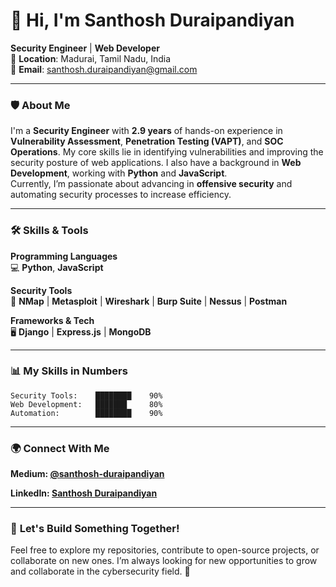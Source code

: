 # 👋 Hi, I'm **Santhosh Duraipandiyan**  
**Security Engineer** | **Web Developer**  
📍 **Location**: Madurai, Tamil Nadu, India  
📧 **Email**: [santhosh.duraipandiyan@gmail.com](mailto:santhosh.duraipandiyan@gmail.com)

---

### 🛡️ **About Me**

I'm a **Security Engineer** with **2.9 years** of hands-on experience in **Vulnerability Assessment**, **Penetration Testing (VAPT)**, and **SOC Operations**. My core skills lie in identifying vulnerabilities and improving the security posture of web applications. I also have a background in **Web Development**, working with **Python** and **JavaScript**.  
Currently, I’m passionate about advancing in **offensive security** and automating security processes to increase efficiency.

---

### 🛠️ **Skills & Tools**

**Programming Languages**  
💻 **Python**, **JavaScript**

**Security Tools**  
🔧 **NMap** | **Metasploit** | **Wireshark** | **Burp Suite** | **Nessus** | **Postman**

**Frameworks & Tech**  
🖥️ **Django** | **Express.js** | **MongoDB**

---

### 📊 **My Skills in Numbers**

```plaintext
Security Tools:    ████████    90%
Web Development:   ███████     80%
Automation:        ████████    90%
```
---

### 🌍 **Connect With Me**
**Medium: [@santhosh-duraipandiyan](https://medium.com/@santhosh-duraipandiyan)**

**LinkedIn: [Santhosh Duraipandiyan](https://www.linkedin.com/in/santhosh-duraipandiyan/)**

---

### 🚀 **Let's Build Something Together!**
Feel free to explore my repositories, contribute to open-source projects, or collaborate on new ones. I’m always looking for new opportunities to grow and collaborate in the cybersecurity field. 🔐

